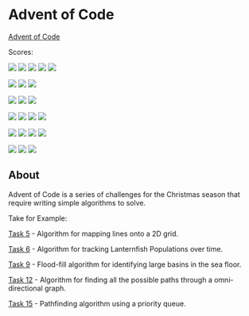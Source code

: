 # Advent of Code

[Advent of Code](https://adventofcode.com)

Scores:

![](https://img.shields.io/badge/2023-blue?style=for-the-badge&logo=googlecalendar&logoColor=white&color=blue) ![](https://img.shields.io/badge/stars-50-yellow?style=for-the-badge&logo=adventofcode&logoColor=white&color=FFFF66) ![](https://img.shields.io/badge/typescript-3178C6?style=for-the-badge&logo=typescript&logoColor=white) ![](https://img.shields.io/badge/rust-000000?style=for-the-badge&logo=rust&logoColor=white) ![](https://img.shields.io/badge/WAT-654FF0?style=for-the-badge&logo=webassembly&logoColor=white)

![](https://img.shields.io/badge/2022-blue?style=for-the-badge&logo=googlecalendar&logoColor=white&color=blue) ![](https://img.shields.io/badge/stars-50-yellow?style=for-the-badge&logo=adventofcode&logoColor=white&color=FFFF66) ![](https://img.shields.io/badge/typescript-3178C6?style=for-the-badge&logo=typescript&logoColor=white)

![](https://img.shields.io/badge/2021-blue?style=for-the-badge&logo=googlecalendar&logoColor=white&color=blue) ![](https://img.shields.io/badge/stars-36-yellow?style=for-the-badge&logo=adventofcode&logoColor=white&color=FFFF66) ![](https://img.shields.io/badge/javascript-F7DF1E?style=for-the-badge&logo=javascript&logoColor=black)

![](https://img.shields.io/badge/2020-blue?style=for-the-badge&logo=googlecalendar&logoColor=white&color=blue) ![](https://img.shields.io/badge/stars-12-yellow?style=for-the-badge&logo=adventofcode&logoColor=white&color=FFFF66) ![](https://img.shields.io/badge/python-3776AB?style=for-the-badge&logo=python&logoColor=white) ![](https://img.shields.io/badge/typescript-3178C6?style=for-the-badge&logo=typescript&logoColor=white)

![](https://img.shields.io/badge/2016-blue?style=for-the-badge&logo=googlecalendar&logoColor=white&color=blue) ![](https://img.shields.io/badge/stars-24-yellow?style=for-the-badge&logo=adventofcode&logoColor=white&color=FFFF66) ![](https://img.shields.io/badge/typescript-3178C6?style=for-the-badge&logo=typescript&logoColor=white) ![](https://img.shields.io/badge/rust-000000?style=for-the-badge&logo=rust&logoColor=white)

![](https://img.shields.io/badge/2015-blue?style=for-the-badge&logo=googlecalendar&logoColor=white&color=blue) ![](https://img.shields.io/badge/stars-50-yellow?style=for-the-badge&logo=adventofcode&logoColor=white&color=FFFF66) ![](https://img.shields.io/badge/typescript-3178C6?style=for-the-badge&logo=typescript&logoColor=white)

## About

Advent of Code is a series of challenges for the Christmas season that require writing simple algorithms to solve.

Take for Example:

[Task 5](2021/05/tasks.mjs) - Algorithm for mapping lines onto a 2D grid.

[Task 6](2021/06/tasks.mjs) - Algorithm for tracking Lanternfish Populations over time.

[Task 9](2021/09/tasks.mjs) - Flood-fill algorithm for identifying large basins in the sea floor.

[Task 12](2021/12/tasks.mjs) - Algorithm for finding all the possible paths through a omni-directional graph.

[Task 15](2021/15/protitytasks.mjs) - Pathfinding algorithm using a priority queue.
